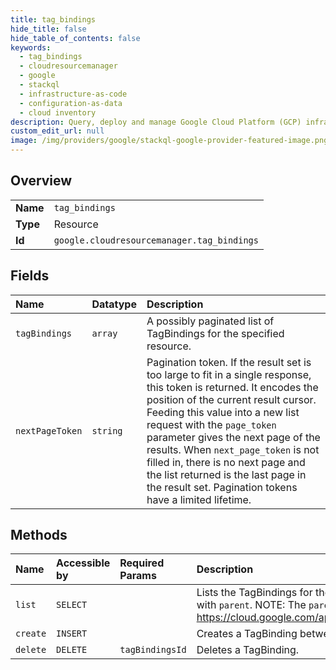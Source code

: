 ```yaml
---
title: tag_bindings
hide_title: false
hide_table_of_contents: false
keywords:
  - tag_bindings
  - cloudresourcemanager
  - google    
  - stackql
  - infrastructure-as-code
  - configuration-as-data
  - cloud inventory
description: Query, deploy and manage Google Cloud Platform (GCP) infrastructure and resources using SQL
custom_edit_url: null
image: /img/providers/google/stackql-google-provider-featured-image.png
---
```

  
    

## Overview
<table><tbody>
<tr><td><b>Name</b></td><td><code>tag_bindings</code></td></tr>
<tr><td><b>Type</b></td><td>Resource</td></tr>
<tr><td><b>Id</b></td><td><code>google.cloudresourcemanager.tag_bindings</code></td></tr>
</tbody></table>

## Fields
| Name | Datatype | Description |
|:-----|:---------|:------------|
| `tagBindings` | `array` | A possibly paginated list of TagBindings for the specified resource. |
| `nextPageToken` | `string` | Pagination token. If the result set is too large to fit in a single response, this token is returned. It encodes the position of the current result cursor. Feeding this value into a new list request with the `page_token` parameter gives the next page of the results. When `next_page_token` is not filled in, there is no next page and the list returned is the last page in the result set. Pagination tokens have a limited lifetime. |
## Methods
| Name | Accessible by | Required Params | Description |
|:-----|:--------------|:----------------|:------------|
| `list` | `SELECT` |  | Lists the TagBindings for the given Google Cloud resource, as specified with `parent`. NOTE: The `parent` field is expected to be a full resource name: https://cloud.google.com/apis/design/resource_names#full_resource_name |
| `create` | `INSERT` |  | Creates a TagBinding between a TagValue and a Google Cloud resource. |
| `delete` | `DELETE` | `tagBindingsId` | Deletes a TagBinding. |
